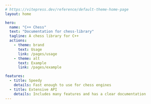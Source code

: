 ```yaml
---
# https://vitepress.dev/reference/default-theme-home-page
layout: home

hero:
  name: "C++ Chess"
  text: "Documentation for chess-library"
  tagline: A chess library for C++
  actions:
    - theme: brand
      text: Usage
      link: /pages/usage
    - theme: alt
      text: Example
      link: /pages/example

features:
  - title: Speedy
    details: Fast enough to use for chess engines
  - title: Extensive API
    details: Includes many features and has a clear documentation
---
```

